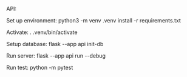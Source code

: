 
API:

Set up environment:
    python3 -m venv .venv 
    install -r requirements.txt

Activate: 
    . .venv/bin/activate


Setup database:
flask --app api init-db

Run server:
flask --app api run --debug

Run test:
python -m pytest
